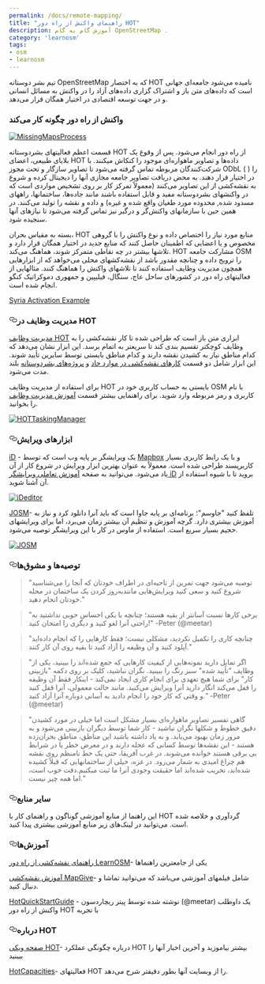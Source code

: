```yaml
---
permalink: /docs/remote-mapping/
title: "راهنمای واکنش از راه دور HOT"
description: آموزش گام به گام OpenStreetMap .
category: 'learnosm'
tags:
- osm
- learnosm
---
```



<p>تیم بشر دوستانه OpenStreetMap که به اختصار HOT نامیده می‌شود جامعه‌ای جهانی است که داده‌های متن باز و اشتراک گزاری داده‌های آزاد را در واکنش به مسائل انسانی و در جهت توسعه اقتصادی در اختیار همگان قرار می‌دهد.</p>
<h3>واکنش از راه دور چگونه کار می‌کند</h3>
<p><a target="_blank" rel="noopener noreferrer" href="https://camo.githubusercontent.com/28e72adfddafeb3b7c81bc3fed5f7d897f4f6b3f/687474703a2f2f686f742e6f70656e7374726565746d61702e6f72672f73697465732f64656661756c742f66696c65732f7374796c65732f6c617267652f7075626c69632f70726f636573732e706e673f69746f6b3d6a6c4159576f7630"><img src="https://camo.githubusercontent.com/28e72adfddafeb3b7c81bc3fed5f7d897f4f6b3f/687474703a2f2f686f742e6f70656e7374726565746d61702e6f72672f73697465732f64656661756c742f66696c65732f7374796c65732f6c617267652f7075626c69632f70726f636573732e706e673f69746f6b3d6a6c4159576f7630" alt="MissingMapsProcess" data-canonical-src="http://hot.openstreetmap.org/sites/default/files/styles/large/public/process.png?itok=jlAYWov0" style="max-width:100%;"></a></p>
<p>قسمت اعظم فعالیتهای بشردوستانه HOT از راه دور انجام می‌شود. پس از وقوع یک بلایای طبیعی، اعضای HOT داده‌ها و تصاویر ماهواره‌ای موجود را کنکاش میکنند. با شرکت‌کنندگان مربوطه تماس گرفته می‌شود تا تصاویر سازگار و تحت مجوز ODbL ( ) را در اختیار قرار دهند. به محض دریافت تصاویر جامعه مجازی آنها را دیجیتال کرده و شروع به نقشه‌کشی از این تصاویر می‌کنند (معمولاً تمرکز کار بر روی تشخیص مواردی است که در واکنشهای بشردوستانه مفید و قابل استفاده باشند مانند جاده‌ها، ساختمانها، راههای مسدود شده, محدوده مورد طغیان واقع شده و غیره) و داده و نقشه را تولید می‌کنند. در همین حین با سازمانهای واکنش‌گر و درگیر نیز تماس گرفته می‌شود تا نیازهای آنها سنجیده شود.</p>
<p>بسته به مقیاس بحران، HOT منابع مورد نیاز را اختصاص داده و نوع واکنش را با گروهی مخصوص و یا اعضایی که اطمینان حاصل کنند که منابع جدید در اختیار همگان قرار دارد و تلاشها بیشتر در چه نقاطی متمرکز شوند، هماهنگ می‌کند. HOT مشارکت جامعه OSM را ترویج داده و چنانچه مقدور باشد از نقشه‌کشهای محلی می‌خواهد که از ابزارهایی همچون مدیریت وظایف استفاده کنند تا تلاشهای واکنش را هماهنگ کنند. مثالهایی از فعالیتهای راه دور در کشورهای ساحل عاج، سنگال، فیلیپین و جمهوری دموکراتیک کنگو انجام شده است.</p>
<p><a href="http://hot.openstreetmap.org/updates/2013-01-28_syria_activation" rel="nofollow">Syria Activation Example</a></p>
<h3><a id="user-content-مدیریت-وظایف-در-hot" class="anchor" aria-hidden="true" href="#مدیریت-وظایف-در-hot"><svg class="octicon octicon-link" viewBox="0 0 16 16" version="1.1" width="16" height="16" aria-hidden="true"><path fill-rule="evenodd" d="M4 9h1v1H4c-1.5 0-3-1.69-3-3.5S2.55 3 4 3h4c1.45 0 3 1.69 3 3.5 0 1.41-.91 2.72-2 3.25V8.59c.58-.45 1-1.27 1-2.09C10 5.22 8.98 4 8 4H4c-.98 0-2 1.22-2 2.5S3 9 4 9zm9-3h-1v1h1c1 0 2 1.22 2 2.5S13.98 12 13 12H9c-.98 0-2-1.22-2-2.5 0-.83.42-1.64 1-2.09V6.25c-1.09.53-2 1.84-2 3.25C6 11.31 7.55 13 9 13h4c1.45 0 3-1.69 3-3.5S14.5 6 13 6z"></path></svg></a>مدیریت وظایف در HOT</h3>
<p><a href="http://tasks.hotosm.org/" rel="nofollow">مدیریت وظایف HOT</a> ابزاری متن باز است که طراحی شده تا کار نقشه‌کشی را به وظایف کوچکتر تقسیم بندی کند تا سریعتر به اتمام برسد. این ابزار نشان می‌دهد که کدام مناطق نیاز به کشیدن نقشه دارند و کدام مناطق بایستی توسط سایرین تأیید شوند. این ابزار شامل دو قسمت <a href="http://wiki.openstreetmap.org/wiki/HOT_activation" rel="nofollow">کارهای نقشه‌کشی در موارد حاد</a> و <a href="http://hot.openstreetmap.org/projects" rel="nofollow">پروژه‌های بشردوستانه</a> بلند مدت می‌شود.</p>
<p>برای استفاده از مدیریت وظایف HOT بایستی به حساب کاربری خود در OSM با نام کاربری و رمز مربوطه وارد شوید. برای راهنمایی بیشتر قسمت <a href="http://learnosm.org/fa/coordination/tasking-manager/" rel="nofollow">آموزش مدیریت وظایف</a> را بخوانید.</p>
<p><a target="_blank" rel="noopener noreferrer" href="https://camo.githubusercontent.com/32e28c7af31e9489fd5ded67fc68fd7bc7d8f07c/687474703a2f2f686f742e6f70656e7374726565746d61702e6f72672f73697465732f64656661756c742f66696c65732f7374796c65732f6c617267652f7075626c69632f7461736b5f6d616e616765725f76325f73637265656e73686f745f4341525f6578616d706c652e706e673f69746f6b3d5133357974784b6c"><img src="https://camo.githubusercontent.com/32e28c7af31e9489fd5ded67fc68fd7bc7d8f07c/687474703a2f2f686f742e6f70656e7374726565746d61702e6f72672f73697465732f64656661756c742f66696c65732f7374796c65732f6c617267652f7075626c69632f7461736b5f6d616e616765725f76325f73637265656e73686f745f4341525f6578616d706c652e706e673f69746f6b3d5133357974784b6c" alt="HOTTaskingManager" data-canonical-src="http://hot.openstreetmap.org/sites/default/files/styles/large/public/task_manager_v2_screenshot_CAR_example.png?itok=Q35ytxKl" style="max-width:100%;"></a></p>
<h3><a id="user-content-ابزارهای-ویرایش" class="anchor" aria-hidden="true" href="#ابزارهای-ویرایش"><svg class="octicon octicon-link" viewBox="0 0 16 16" version="1.1" width="16" height="16" aria-hidden="true"><path fill-rule="evenodd" d="M4 9h1v1H4c-1.5 0-3-1.69-3-3.5S2.55 3 4 3h4c1.45 0 3 1.69 3 3.5 0 1.41-.91 2.72-2 3.25V8.59c.58-.45 1-1.27 1-2.09C10 5.22 8.98 4 8 4H4c-.98 0-2 1.22-2 2.5S3 9 4 9zm9-3h-1v1h1c1 0 2 1.22 2 2.5S13.98 12 13 12H9c-.98 0-2-1.22-2-2.5 0-.83.42-1.64 1-2.09V6.25c-1.09.53-2 1.84-2 3.25C6 11.31 7.55 13 9 13h4c1.45 0 3-1.69 3-3.5S14.5 6 13 6z"></path></svg></a>ابزارهای ویرایش</h3>
<p><a href="http://learnosm.org/en/beginner/id-editor/" rel="nofollow">iD</a> - یک ویرایشگر بر پایه وب است که توسط <a href="/hotosm/learnosm/blob/gh-pages/_posts/fa/www.mapbox.com">Mapbox</a> و با یک رابط کاربری بسیار کاربرپسند طراحی شده است. معمولاً به عنوان بهترین ابزار ویرایش در شروع کار از آن یاد می‌شود. می‌توانید به صفحه <a href="http://ideditor.com/" rel="nofollow">آموزش تعاملی ویرایشگر iD</a> بروید تا با شیوه استفاده از آن آشنا شوید.</p>
<p><a target="_blank" rel="noopener noreferrer" href="https://camo.githubusercontent.com/24446248fcfcdd4423769e9b110cd408a41499ac/68747470733a2f2f626c6f672e6f70656e7374726565746d61702e6f72672f77702d636f6e74656e742f75706c6f6164732f323031332f30382f69642d656469746f722d736f746d2d75732d323031332d76656e75652d73637265656e73686f742e706e67"><img src="https://camo.githubusercontent.com/24446248fcfcdd4423769e9b110cd408a41499ac/68747470733a2f2f626c6f672e6f70656e7374726565746d61702e6f72672f77702d636f6e74656e742f75706c6f6164732f323031332f30382f69642d656469746f722d736f746d2d75732d323031332d76656e75652d73637265656e73686f742e706e67" alt="iDeditor" data-canonical-src="https://blog.openstreetmap.org/wp-content/uploads/2013/08/id-editor-sotm-us-2013-venue-screenshot.png" style="max-width:100%;"></a></p>
<p><a href="https://josm.openstreetmap.de/" rel="nofollow">JOSM</a>- تلفظ کنید "جاوسم"؛ برنامه‌ای بر پایه جاوا است که باید آنرا دانلود کرد و نیاز به آموزش بیشتری دارد. گرچه آموزش و تنظیم آن بیشتر زمان می‌برد، اما برای ویرایشهای حجیم بسیار سریع است. استفاده از ماوس در کار با این ویرایشگر توصیه می‌شود.</p>
<p><a target="_blank" rel="noopener noreferrer" href="https://camo.githubusercontent.com/6079e3d647438d2f4e496baaee20eb40d21734a8/687474703a2f2f6e6a67656f2e6f72672f77702d636f6e74656e742f75706c6f6164732f323031302f30372f6a6f736d5f6f736d5f656469746f722e706e67"><img src="https://camo.githubusercontent.com/6079e3d647438d2f4e496baaee20eb40d21734a8/687474703a2f2f6e6a67656f2e6f72672f77702d636f6e74656e742f75706c6f6164732f323031302f30372f6a6f736d5f6f736d5f656469746f722e706e67" alt="JOSM" data-canonical-src="http://njgeo.org/wp-content/uploads/2010/07/josm_osm_editor.png" style="max-width:100%;"></a></p>
<h3><a id="user-content-توصیهها-و-مشوقها" class="anchor" aria-hidden="true" href="#توصیهها-و-مشوقها"><svg class="octicon octicon-link" viewBox="0 0 16 16" version="1.1" width="16" height="16" aria-hidden="true"><path fill-rule="evenodd" d="M4 9h1v1H4c-1.5 0-3-1.69-3-3.5S2.55 3 4 3h4c1.45 0 3 1.69 3 3.5 0 1.41-.91 2.72-2 3.25V8.59c.58-.45 1-1.27 1-2.09C10 5.22 8.98 4 8 4H4c-.98 0-2 1.22-2 2.5S3 9 4 9zm9-3h-1v1h1c1 0 2 1.22 2 2.5S13.98 12 13 12H9c-.98 0-2-1.22-2-2.5 0-.83.42-1.64 1-2.09V6.25c-1.09.53-2 1.84-2 3.25C6 11.31 7.55 13 9 13h4c1.45 0 3-1.69 3-3.5S14.5 6 13 6z"></path></svg></a>توصیه‌ها و مشوق‌ها</h3>
<blockquote>
<p>"توصیه می‌شود جهت تمرین از ناحیه‌ای در اطراف خودتان که آنجا را می‌شناسید شروع کنید و سعی کنید
ویرایش‌هایی مانندبه‌روز کردن یک ساختمان در محله خودتان انجام دهید."</p>
</blockquote>
<blockquote>
<p>"برخی کارها نسبت آسانتر از بقیه هستند؛ چنانچه با یکی احساس خوبی نداشتید به راحتی آنرا لغو کنید و دیگری را امتحان کنید!" -Peter (@meetar)</p>
</blockquote>
<blockquote>
<p>"چنانچه کاری را تکمیل نکردید، مشکلی نیست؛ فقط کارهایی را که انجام داده‌اید آپلود کنید و آن وظیفه را آزاد کنید تا بقیه روی آن کار کنند."</p>
</blockquote>
<blockquote>
<p>"اگر تمایل دارید نمونه‌هایی از کیفیت کارهایی که جمع شده‌اند را ببینید، یکی از وظایف "تأیید شده" سبز رنگ را ببینید. نگران نباشید، کلیک بر روی دکمه "بازبینی کار" برای شما هیچ تعهدی برای انجام کاری ایجاد نمی‌کند - اینکار فقط آن وظیفه را قفل می‌کند انگار دارید آنرا ویرایش می‌کنید. مانند حالت معمولی، آنرا قفل کنید و وقتی که کار خود را انجام دادید به آسانی دوباره آنرا آزاد کنید." -Peter (@meetar)</p>
</blockquote>
<blockquote>
<p>"گاهی تفسیر تصاویر ماهواره‌ای بسیار مشکل است اما خیلی در مورد کشیدن دقیق خطوط و شکلها نگران نباشید - کار شما توسط دیگران بازبینی می‌شود و به مرور زمان بهبود می‌یابد. و به یاد داشته باشید این مناطق، مناطق بحران‌زده هستند - این نقشه‌ها توسط کسانی که عجله دارند  و در معرض خطر یا در شرایط بی برقی هستند خوانده می‌شوند. در غرب آفریقا، حتی یک خط نامنظم روی نقشه هم چراغ امیدی به شمار می‌رود. در غزه، خیلی از ساختمانهایی که قبلاً کشیده شده‌اند، تخریب شده‌اند اما حقیقت وجودی آنرا ما ثبت میکنیم.دقت خوب است، اما همه چیز نیست."</p>
</blockquote>
<h3><a id="user-content-سایر-منابع" class="anchor" aria-hidden="true" href="#سایر-منابع"><svg class="octicon octicon-link" viewBox="0 0 16 16" version="1.1" width="16" height="16" aria-hidden="true"><path fill-rule="evenodd" d="M4 9h1v1H4c-1.5 0-3-1.69-3-3.5S2.55 3 4 3h4c1.45 0 3 1.69 3 3.5 0 1.41-.91 2.72-2 3.25V8.59c.58-.45 1-1.27 1-2.09C10 5.22 8.98 4 8 4H4c-.98 0-2 1.22-2 2.5S3 9 4 9zm9-3h-1v1h1c1 0 2 1.22 2 2.5S13.98 12 13 12H9c-.98 0-2-1.22-2-2.5 0-.83.42-1.64 1-2.09V6.25c-1.09.53-2 1.84-2 3.25C6 11.31 7.55 13 9 13h4c1.45 0 3-1.69 3-3.5S14.5 6 13 6z"></path></svg></a>سایر منابع</h3>
<p>این راهنما از منابع آموزشی گوناگون و راهنمای کار با HOT گردآوری و خلاصه شده است. می‌توانید در لینک‌های زیر منابع آموزشی بیشتری پیدا کنید.</p>
<h3><a id="user-content-آموزشها" class="anchor" aria-hidden="true" href="#آموزشها"><svg class="octicon octicon-link" viewBox="0 0 16 16" version="1.1" width="16" height="16" aria-hidden="true"><path fill-rule="evenodd" d="M4 9h1v1H4c-1.5 0-3-1.69-3-3.5S2.55 3 4 3h4c1.45 0 3 1.69 3 3.5 0 1.41-.91 2.72-2 3.25V8.59c.58-.45 1-1.27 1-2.09C10 5.22 8.98 4 8 4H4c-.98 0-2 1.22-2 2.5S3 9 4 9zm9-3h-1v1h1c1 0 2 1.22 2 2.5S13.98 12 13 12H9c-.98 0-2-1.22-2-2.5 0-.83.42-1.64 1-2.09V6.25c-1.09.53-2 1.84-2 3.25C6 11.31 7.55 13 9 13h4c1.45 0 3-1.69 3-3.5S14.5 6 13 6z"></path></svg></a>آموزش‌ها</h3>
<p><a href="http://learnosm.org/fa/coordination/remote/" rel="nofollow">راهنمای نقشه‌کشی از راه دور LearnOSM</a>- یکی از جامعترین راهنماها</p>
<p><a href="http://mapgive.state.gov/learn-to-map/" rel="nofollow">آموزش نقشه‌کشی MapGive</a>- شامل فیلمهای آموزشی می‌باشد که می‌توانید تماشا و دنبال کنید.</p>
<p><a href="https://gist.github.com/meetar/b9929dfec129d1d7f5f2">HotQuickStartGuide</a> - نوشته شده توسط پیتر ریچاردسون (@meetar) یک داوطلب واکنش از راه دور HOT با تجربه</p>
<h3><a id="user-content-درباره-hot" class="anchor" aria-hidden="true" href="#درباره-hot"><svg class="octicon octicon-link" viewBox="0 0 16 16" version="1.1" width="16" height="16" aria-hidden="true"><path fill-rule="evenodd" d="M4 9h1v1H4c-1.5 0-3-1.69-3-3.5S2.55 3 4 3h4c1.45 0 3 1.69 3 3.5 0 1.41-.91 2.72-2 3.25V8.59c.58-.45 1-1.27 1-2.09C10 5.22 8.98 4 8 4H4c-.98 0-2 1.22-2 2.5S3 9 4 9zm9-3h-1v1h1c1 0 2 1.22 2 2.5S13.98 12 13 12H9c-.98 0-2-1.22-2-2.5 0-.83.42-1.64 1-2.09V6.25c-1.09.53-2 1.84-2 3.25C6 11.31 7.55 13 9 13h4c1.45 0 3-1.69 3-3.5S14.5 6 13 6z"></path></svg></a>درباره HOT</h3>
<p><a href="http://wiki.openstreetmap.org/wiki/Humanitarian_OSM_Team" rel="nofollow">صفحه ویکی HOT</a>- درباره چگونگی عملکرد HOT بیشتر بیاموزید و آخرین اخبار آنها را ببینید</p>
<p><a href="http://hot.openstreetmap.org/about/hot_capacities" rel="nofollow">HotCapacities</a>- فعالیتهای HOT را از وبسایت آنها بطور دقیقتر شرح می‌دهد.</p>
